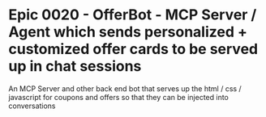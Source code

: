 <!--
Copyright (c) 2025 Ape4, Inc. All rights reserved.
Unauthorized copying of this file is strictly prohibited.
-->

# Epic 0020 - OfferBot - MCP Server / Agent which sends personalized + customized offer cards to be served up in chat sessions

An MCP Server and other back end bot that serves up the html / css / javascript for coupons and offers so that they can be injected into conversations